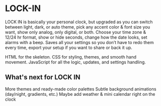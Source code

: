 # LOCK-IN
LOCK IN is basically your personal clock, but upgraded as you can switch between light, dark, or auto theme, pick any accent color & font size you want, show only analog, only digital, or both. Choose your time zone & 12/24 hr format, show or hide seconds, change how the date looks, set alarms with a beep. Saves all your settings so you don’t have to redo them every time, export your setup if you want to share or back it up.

HTML for the skeleton. CSS for styling, themes, and smooth hand movement. JavaScript for all the logic, updates, and settings handling.

## What's next for LOCK IN
More themes and ready-made color palettes
Subtle background animations (day/night, gradients, etc.)
Maybe add weather & mini calendar right on the clock
